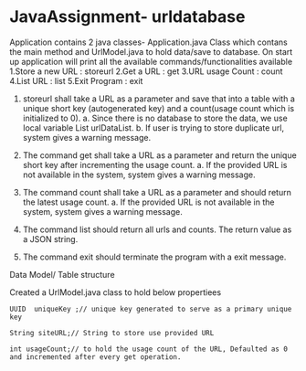 # JavaAssignment- urldatabase

Application contains 2 java classes- Application.java Class which contans the main method and UrlModel.java to hold data/save to database.
On start up application will print all the available commands/functionalities available
 1.Store a new URL : storeurl 
 2.Get a  URL      : get
 3.URL usage Count : count
 4.List URL        : list
 5.Exit Program    : exit
 
 1. storeurl shall take a URL as a parameter and save that into a table with a unique short key (autogenerated key) and a count(usage count which is initialized to 0).
    a. Since there is no database to store the data, we use local variable  List<UrlModel> urlDataList.
    b. If user is trying to store duplicate url, system gives a warning message.
  
2. The command get shall take a URL as a parameter and return the unique short key after incrementing the usage count.
    a. If the provided URL is not available in the system,  system gives a warning message.
  
3. The command count shall take a URL as a parameter and should return the latest usage count.
     a. If the provided URL is not available in the system,  system gives a warning message.
  
4. The command list should return all urls and counts. The return value as a JSON string.
  
5. The command exit should terminate the program with a exit message.
  
  
  Data Model/ Table structure
  
 Created a UrlModel.java class to hold below propertiees
  

	UUID  uniqueKey ;// unique key generated to serve as a primary unique key
	
	String siteURL;// String to store use provided URL
	
	int usageCount;// to hold the usage count of the URL, Defaulted as 0 and incremented after every get operation.
